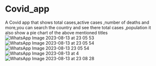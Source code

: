 # Covid_app
A Covid app that shows total cases,active cases ,number of deaths and more,you can search the country and see there total cases ,population
it also show a pie chart of the above mentioned titles
![WhatsApp Image 2023-08-13 at 23 05 53](https://github.com/ryuga123677/Covid_app/assets/132598272/6adf2862-ad5a-484a-9152-606d73c2f28c)
![WhatsApp Image 2023-08-13 at 23 05 54](https://github.com/ryuga123677/Covid_app/assets/132598272/053a3fdd-7281-494e-9c93-8d9457e5382b)
![WhatsApp Image 2023-08-13 23 05 54](https://github.com/ryuga123677/Covid_app/assets/132598272/23b0e2aa-c682-485e-9a42-599556d22501)
![WhatsApp Image 2023-08-13 at 4](https://github.com/ryuga123677/Covid_app/assets/132598272/53a3d0e3-6218-4168-8e61-1b879c056eff)
![WhatsApp Image 2023-08-13 at 23 08 28](https://github.com/ryuga123677/Covid_app/assets/132598272/c0185775-6b0d-430f-8a76-2f65b216d712)
